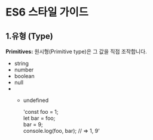 # ES6 스타일 가이드
## 1.유형 (Type)

**Primitives:** 원시형(Primitive type)은 그 값을 직접 조작합니다.

* string
* number
* boolean
* null
* * undefined

    'const foo = 1;<br/>
let bar = foo;<br/>
bar = 9;<br/>
console.log(foo, bar); // => 1, 9'

